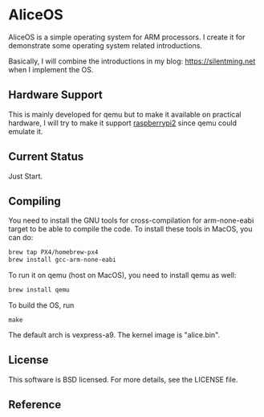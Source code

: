 AliceOS
======

AliceOS is a simple operating system for ARM processors. I create it for
demonstrate some operating system related introductions.

Basically, I will combine the introductions in my blog: https://silentming.net
when I implement the OS.

Hardware Support
----------------

This is mainly developed for qemu but to make it available on practical hardware,
I will try to make it support [raspberrypi2](raspberrypi) since qemu could emulate
it.

Current Status
--------------

Just Start.

Compiling
---------

You need to install the GNU tools for cross-compilation for arm-none-eabi target
to be able to compile the code. To install these tools in MacOS, you can do:

```sh
brew tap PX4/homebrew-px4
brew install gcc-arm-none-eabi
```

To run it on qemu (host on MacOS), you need to install qemu as well:

```sh
brew install qemu
```

To build the OS, run

```
make
```

The default arch is vexpress-a9. The kernel image is "alice.bin".

License
-------

This software is BSD licensed. For more details, see the LICENSE file.

Reference
-------
